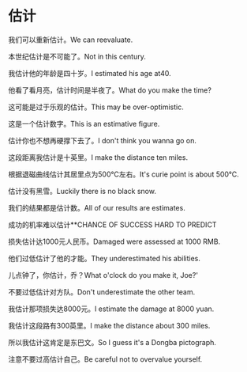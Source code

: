 # 估计

<p><span class="chinese">我们可以重新估计。</span><span class="english">We can  reevaluate.</span></p>

<p><span class="chinese">本世纪估计是不可能了。</span><span class="english">Not in this century.</span></p>

<p><span class="chinese">我估计他的年龄是四十岁。</span><span class="english">I estimated his age at40.</span></p>

<p><span class="chinese">他看了看月亮，估计时间是半夜了。</span><span class="english">What do you make the time?</span></p>

<p><span class="chinese">这可能是过于乐观的估计。</span><span class="english">This may be over-optimistic.</span></p>

<p><span class="chinese">这是一个估计数字。</span><span class="english">This is an estimative figure.</span></p>

<p><span class="chinese">估计你也不想再硬撑下去了。</span><span class="english">I don't think you wanna go on.</span></p>

<p><span class="chinese">这段距离我估计是十英里。</span><span class="english">I make the distance ten miles.</span></p>

<p><span class="chinese">根据退磁曲线估计其居里点为500℃左右。</span><span class="english">It's curie point is about 500℃.</span></p>

<p><span class="chinese">估计没有黑雪。</span><span class="english">Luckily there is no black snow.</span></p>

<p><span class="chinese">我们的结果都是估计数。</span><span class="english">All of our results are estimates.</span></p>

<p><span class="chinese">成功的机率难以估计**</span><span class="english">CHANCE OF SUCCESS HARD TO PREDICT</span></p>

<p><span class="chinese">损失估计达1000元人民币。</span><span class="english">Damaged were assessed at 1000 RMB.</span></p>

<p><span class="chinese">他们过低估计了他的才能。</span><span class="english">They underestimated his abilities.</span></p>

<p><span class="chinese">儿点钟了，你估计，乔？</span><span class="english">What o'clock do you make it, Joe?'</span></p>

<p><span class="chinese">不要过低估计对方队。</span><span class="english">Don't underestimate the other team.</span></p>

<p><span class="chinese">我估计那项损失达8000元。</span><span class="english">I estimate the damage at 8000 yuan.</span></p>

<p><span class="chinese">我估计这段路有300英里。</span><span class="english">I make the distance about 300 miles.</span></p>

<p><span class="chinese">所以我估计这肯定是东巴文。</span><span class="english">So I guess it's a Dongba pictograph.</span></p>

<p><span class="chinese">注意不要过高估计自己。</span><span class="english">Be careful not to overvalue yourself.</span></p>

